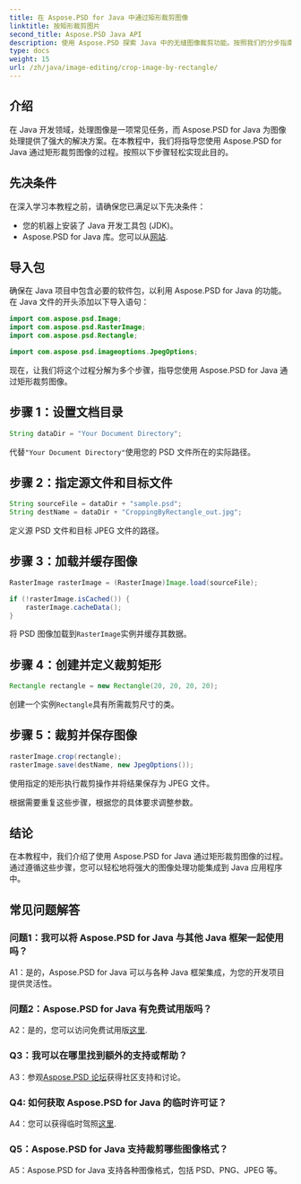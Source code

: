 ```yaml
---
title: 在 Aspose.PSD for Java 中通过矩形裁剪图像
linktitle: 按矩形裁剪图片
second_title: Aspose.PSD Java API
description: 使用 Aspose.PSD 探索 Java 中的无缝图像裁剪功能。按照我们的分步指南，使用 Aspose.PSD for Java 轻松裁剪图像。
type: docs
weight: 15
url: /zh/java/image-editing/crop-image-by-rectangle/
---
```

## 介绍

在 Java 开发领域，处理图像是一项常见任务，而 Aspose.PSD for Java 为图像处理提供了强大的解决方案。在本教程中，我们将指导您使用 Aspose.PSD for Java 通过矩形裁剪图像的过程。按照以下步骤轻松实现此目的。

## 先决条件

在深入学习本教程之前，请确保您已满足以下先决条件：

- 您的机器上安装了 Java 开发工具包 (JDK)。
- Aspose.PSD for Java 库。您可以从[网站](https://releases.aspose.com/psd/java/).

## 导入包

确保在 Java 项目中包含必要的软件包，以利用 Aspose.PSD for Java 的功能。在 Java 文件的开头添加以下导入语句：

```java
import com.aspose.psd.Image;
import com.aspose.psd.RasterImage;
import com.aspose.psd.Rectangle;

import com.aspose.psd.imageoptions.JpegOptions;
```

现在，让我们将这个过程分解为多个步骤，指导您使用 Aspose.PSD for Java 通过矩形裁剪图像。

## 步骤 1：设置文档目录

```java
String dataDir = "Your Document Directory";
```

代替`"Your Document Directory"`使用您的 PSD 文件所在的实际路径。

## 步骤 2：指定源文件和目标文件

```java
String sourceFile = dataDir + "sample.psd";
String destName = dataDir + "CroppingByRectangle_out.jpg";
```

定义源 PSD 文件和目标 JPEG 文件的路径。

## 步骤 3：加载并缓存图像

```java
RasterImage rasterImage = (RasterImage)Image.load(sourceFile);

if (!rasterImage.isCached()) {
    rasterImage.cacheData();
}
```

将 PSD 图像加载到`RasterImage`实例并缓存其数据。

## 步骤 4：创建并定义裁剪矩形

```java
Rectangle rectangle = new Rectangle(20, 20, 20, 20);
```

创建一个实例`Rectangle`具有所需裁剪尺寸的类。

## 步骤 5：裁剪并保存图像

```java
rasterImage.crop(rectangle);
rasterImage.save(destName, new JpegOptions());
```

使用指定的矩形执行裁剪操作并将结果保存为 JPEG 文件。

根据需要重复这些步骤，根据您的具体要求调整参数。

## 结论

在本教程中，我们介绍了使用 Aspose.PSD for Java 通过矩形裁剪图像的过程。通过遵循这些步骤，您可以轻松地将强大的图像处理功能集成到 Java 应用程序中。

## 常见问题解答

### 问题1：我可以将 Aspose.PSD for Java 与其他 Java 框架一起使用吗？

A1：是的，Aspose.PSD for Java 可以与各种 Java 框架集成，为您的开发项目提供灵活性。

### 问题2：Aspose.PSD for Java 有免费试用版吗？

 A2：是的，您可以访问免费试用版[这里](https://releases.aspose.com/).

### Q3：我可以在哪里找到额外的支持或帮助？

 A3：参观[Aspose.PSD 论坛](https://forum.aspose.com/c/psd/34)获得社区支持和讨论。

### Q4: 如何获取 Aspose.PSD for Java 的临时许可证？

 A4：您可以获得临时驾照[这里](https://purchase.aspose.com/temporary-license/).

### Q5：Aspose.PSD for Java 支持裁剪哪些图像格式？

A5：Aspose.PSD for Java 支持各种图像格式，包括 PSD、PNG、JPEG 等。